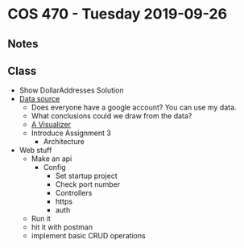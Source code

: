 # COS 470 - Tuesday 2019-09-26
## Notes

## Class
* Show DollarAddresses Solution
* [Data source](https://takeout.google.com/settings/takeout/custom/location_history?hl=en&gl=US&expflags)
  * Does everyone have a google account? You can use my data.
  * What conclusions could we draw from the data?
  * [A Visualizer](https://locationhistoryvisualizer.com/heatmap/)
  * Introduce Assignment 3
    * Architecture
* Web stuff
  * Make an api
    * Config
	  * Set startup project
	  * Check port number
	  * Controllers
	  * https
	  * auth
  * Run it
  * hit it with postman
  * implement basic CRUD operations